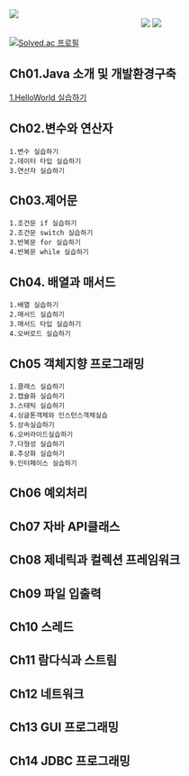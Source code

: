 <img src="https://capsule-render.vercel.app/api?type=waving&color=auto&height=200&section=header&text=Java프로그래밍&fontSize=90" />

<div align="center">
  <img src="https://img.shields.io/badge/Java-007396?style=flat&logo=Java&logoColor=white" />
  <img src="https://img.shields.io/badge/Eclips IDE-007396?style=flat&logo=#2C2255&logoColor=white" />
</div>

[![Solved.ac
프로필](http://mazassumnida.wtf/api/v2/generate_badge?boj=hams9876)](https://solved.ac/hams9876)

## Ch01.Java 소개 및 개발환경구축
<a href="https://github.com/haminsu1234/Java/blob/master/Ch01/src/sub1/Hello.java">1.HelloWorld 실습하기</a>

## Ch02.변수와 연산자
    1.변수 실습하기
    2.데이터 타입 실습하기
    3.연산자 실습하기

## Ch03.제어문
    1.조건문 if 실습하기
    2.조건문 switch 실습하기
    3.반복문 for 실습하기
    4.반복문 while 실습하기

## Ch04. 배열과 매서드
    1.배열 실습하기
    2.매서드 실습하기
    3.매서드 타입 실습하기
    4.오버로드 실습하기

## Ch05 객체지향 프로그래밍
    1.클래스 실습하기
    2.캡슐화 실습하기
    3.스태틱 실습하기
    4.싱글톤객체와 인스턴스객체실습
    5.상속실습하기
    6.오버라이드실습하기
    7.다형성 실습하기
    8.추상화 실습하기
    9.인터페이스 실습하기

## Ch06 예외처리

## Ch07 자바 API클래스

## Ch08 제네릭과 컬렉션 프레임워크

## Ch09 파일 입출력

## Ch10 스레드

## Ch11 람다식과 스트림

## Ch12 네트워크

## Ch13 GUI 프로그래밍

## Ch14 JDBC 프로그래밍

